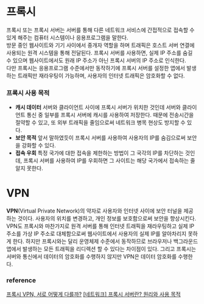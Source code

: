 # 프록시
프록시 또는 프록시 서버는 서버를 통해 다른 네트워크 서비스에 간접적으로 접속할 수 있게 해주는 컴퓨터 시스템이나 응용프로그램을 말한다.  
방문 중인 웹사이트와 기기 사이에서 중개자 역할을 하며 트래픽은 호스트 서버 연결에 사용되는 원격 시스템을 통해 전달된다. 프록시 서버를 사용하면, 
실제 IP 주소를 숨길 수 있으며 웹사이트에서도 원래 IP 주소가 아닌 프록시 서버의 IP 주소로 인식한다.  
다만 프록시는 응용프로그램 수준에서만 동작하기에 프록시 서버를 설정한 앱에서 발생하는 트래픽만 재라우팅이 가능하며, 사용자의 인터넷 트래픽은
암호화할 수 없다.  

### 프록시 사용 목적
* **캐시 데이터**
서버와 클라이언트 사이에 프록시 서버가 위치한 것인데 서버와 클라이언트 통신 중 일부를 프록시 서버에 캐시를 사용하여 저장한다. 때문에 전송시간을 절약할 
수 있고, 또 외부 트래픽을 줄임으로써 네트워크 병목 현상도 방지할 수 있다.
* **보안 목적**
앞서 말하였듯이 프록시 서버를 사용하여 사용자의 IP를 숨김으로써 보안을 강화할 수 있다.
* **접속 우회**
특정 국가에 대한 접속을 제한하는 방법이 그 국각의 IP를 차단하는 것인데, 프록시 서버를 사용하여 IP를 우회하면 그 사이트는 해당 국가에서 접속하는 줄 알지 못한다.


# VPN
**VPN**(Virtual Private Network)의 약자로 사용자와 인터넷 사이에 보안 터널을 제공하는 것이다. 사용자의 위치를
변경하고, 개인 정보를 보호함으로써 보안을 향상시킨다. VPN도 프록시와 마찬가지로 원격 서버를 통해 인터넷 트래픽을 재라우팅하고 실제 IP 주소를 
가상 IP 주소로 대체함으로써 웹사이트에서 사용자의 실제 IP를 알아차리지 못하게 한다. 하지만 프록시와는 달리 운영체제 수준에서 동작하므로 브라우저나
백그라운드 앱에서 발생하는 모든 트래픽을 리디렉션 할 수 있다는 차이점이 있다. 그리고 프록시는 서버와 통신에서 데이터의 암호화를 수행하지 않지만 VPN은
데이터 암호화를 수행한다.  



### reference
[프록시 VPN, 서로 어떻게 다를까?](https://nordvpn.com/ko/blog/proxy-versus-vpn/)
[[네트워크] 프록시 서버란? 원리와 사용 목적](https://liveyourit.tistory.com/251)